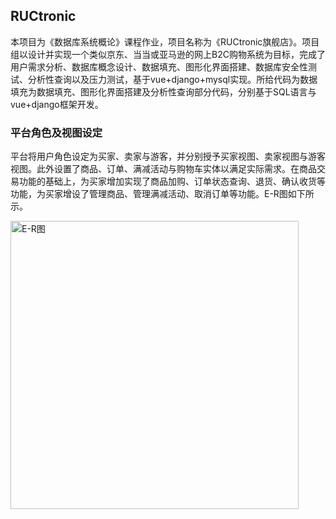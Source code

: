 ## RUCtronic
本项目为《数据库系统概论》课程作业，项目名称为《RUCtronic旗舰店》。项目组以设计并实现一个类似京东、当当或亚马逊的网上B2C购物系统为目标，完成了用户需求分析、数据库概念设计、数据填充、图形化界面搭建、数据库安全性测试、分析性查询以及压力测试，基于vue+django+mysql实现。所给代码为数据填充为数据填充、图形化界面搭建及分析性查询部分代码，分别基于SQL语言与vue+django框架开发。

### 平台角色及视图设定
平台将用户角色设定为买家、卖家与游客，并分别授予买家视图、卖家视图与游客视图。此外设置了商品、订单、满减活动与购物车实体以满足实际需求。在商品交易功能的基础上，为买家增加实现了商品加购、订单状态查询、退货、确认收货等功能，为买家增设了管理商品、管理满减活动、取消订单等功能。E-R图如下所示。

<img width="461" alt="E-R图" src="https://user-images.githubusercontent.com/65237103/170059974-cdeae2b3-3f20-4adb-9e55-0b62a407affd.png">
